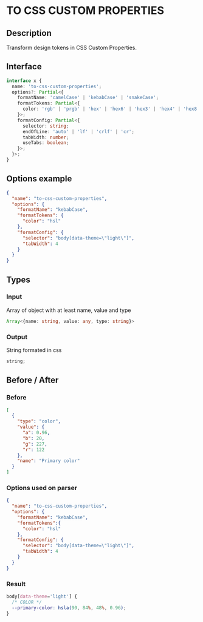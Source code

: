 # TO CSS CUSTOM PROPERTIES

## Description

Transform design tokens in CSS Custom Properties.

## Interface

```ts
interface x {
  name: 'to-css-custom-properties';
  options?: Partial<{
    formatName: 'camelCase' | 'kebabCase' | 'snakeCase';
    formatTokens: Partial<{
      color: 'rgb' | 'prgb' | 'hex' | 'hex6' | 'hex3' | 'hex4' | 'hex8' | 'name' | 'hsl' | 'hsv';
    }>;
    formatConfig: Partial<{
      selector: string;
      endOfLine: 'auto' | 'lf' | 'crlf' | 'cr';
      tabWidth: number;
      useTabs: boolean;
    }>;
  }>;
}
```

## Options example

```json
{
  "name": "to-css-custom-properties",
  "options": {
    "formatName": "kebabCase",
    "formatTokens": {
      "color": "hsl"
    },
    "formatConfig": {
      "selector": "body[data-theme=\"light\"]",
      "tabWidth": 4
    }
  }
}
```

## Types

### Input

Array of object with at least name, value and type

```ts
Array<{name: string, value: any, type: string}>
```

### Output

String formated in css

```ts
string;
```

## Before / After

### Before

```json
[
  {
    "type": "color",
    "value": {
      "a": 0.96,
      "b": 20,
      "g": 227,
      "r": 122
    },
    "name": "Primary color"
  }
]
```

### Options used on parser

```json
{
  "name": "to-css-custom-properties",
  "options": {
    "formatName": "kebabCase",
    "formatTokens":{
      "color": "hsl"
    },
    "formatConfig": {
      "selector": "body[data-theme=\"light\"]",
      "tabWidth": 4
    }
  }
}
```

### Result

```css
body[data-theme='light'] {
  /* COLOR */
  --primary-color: hsla(90, 84%, 48%, 0.96);
}
```
